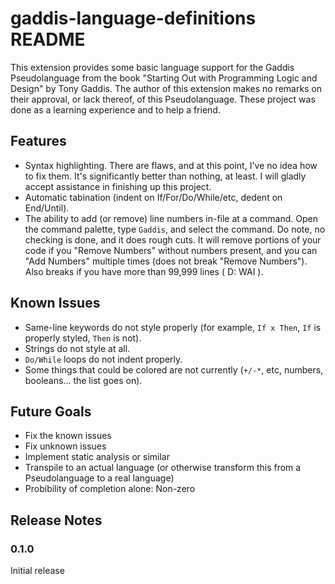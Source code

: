 # gaddis-language-definitions README

This extension provides some basic language support for the Gaddis Pseudolanguage from the book "Starting Out with Programming Logic and Design" by Tony Gaddis. The author of this extension makes no remarks on their approval, or lack thereof, of this Pseudolanguage. These project was done as a learning experience and to help a friend.

## Features

* Syntax highlighting. There are flaws, and at this point, I've no idea how to fix them. It's significantly better than nothing, at least. I will gladly accept assistance in finishing up this project.
* Automatic tabination (indent on If/For/Do/While/etc, dedent on End/Until).
* The ability to add (or remove) line numbers in-file at a command. Open the command palette, type `Gaddis`, and select the command. Do note, no checking is done, and it does rough cuts. It will remove portions of your code if you "Remove Numbers" without numbers present, and you can "Add Numbers" multiple times (does not break "Remove Numbers"). Also breaks if you have more than 99,999 lines ( D: WAI ).

## Known Issues

* Same-line keywords do not style properly (for example, `If x Then`, `If` is properly styled, `Then` is not).
* Strings do not style at all.
* `Do/While` loops do not indent properly.
* Some things that could be colored are not currently (`+/-*`, etc, numbers, booleans... the list goes on).

## Future Goals

* Fix the known issues
* Fix unknown issues
* Implement static analysis or similar
* Transpile to an actual language (or otherwise transform this from a Pseudolanguage to a real language)
* Probibility of completion alone: Non-zero

## Release Notes

### 0.1.0

Initial release
